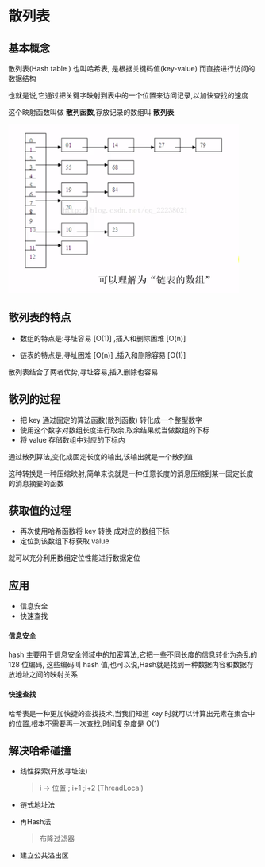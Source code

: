 # 散列表

## 基本概念

散列表(Hash table ) 也叫哈希表, 是根据关键码值(key-value) 而直接进行访问的数据结构

也就是说,它通过把关键字映射到表中的一个位置来访问记录,以加快查找的速度

这个映射函数叫做 **散列函数**,存放记录的数组叫 **散列表**



![image-20200811220245712](../../../assets/image-20200811220245712.png)

## 散列表的特点

- 数组的特点是:寻址容易 [O(1)] ,插入和删除困难 [O(n)]

- 链表的特点是,寻址困难 [O(n)] ,插入和删除容易  [O(1)]

散列表结合了两者优势,寻址容易,插入删除也容易

## 散列的过程

- 把 key 通过固定的算法函数(散列函数) 转化成一个整型数字
- 使用这个数字对数组长度进行取余,取余结果就当做数组的下标
- 将 value 存储数组中对应的下标内

通过散列算法,变化成固定长度的输出,该输出就是一个散列值

这种转换是一种压缩映射,简单来说就是一种任意长度的消息压缩到某一固定长度的消息摘要的函数

## 获取值的过程

- 再次使用哈希函数将 key 转换 成对应的数组下标
- 定位到该数组下标获取 value

就可以充分利用数组定位性能进行数据定位

## 应用

- 信息安全
- 快速查找

#### 信息安全

hash 主要用于信息安全领域中的加密算法,它把一些不同长度的信息转化为杂乱的 128 位编码, 这些编码叫 hash 值,也可以说,Hash就是找到一种数据内容和数据存放地址之间的映射关系

#### 快速查找

哈希表是一种更加快捷的查找技术,当我们知道 key 时就可以计算出元素在集合中的位置,根本不需要再一次查找,时间复杂度是 O(1)

## 解决哈希碰撞

- 线性探索(开放寻址法)

  > i -> 位置 ; i+1 ;i+2 (ThreadLocal)

- 链式地址法

- 再Hash法

  > 布隆过滤器

- 建立公共溢出区